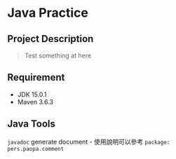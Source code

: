 # Java Practice

## Project Description
> Test something at here

## Requirement
 - JDK 15.0.1
 - Maven 3.6.3

## Java Tools
`javadoc` generate document 
    - 使用說明可以參考 `package: pers.paopa.comment`
